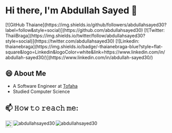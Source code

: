 <h1>Hi there, I'm Abdullah Sayed 👋</h1>
[![GitHub Thaiane](https://img.shields.io/github/followers/abdullahsayed30?label=follow&style=social)](https://github.com/abdullahsayed30)
[![Twitter: ThaiiBraga](https://img.shields.io/twitter/follow/abdullahsayed30?style=social)](https://twitter.com/abdullahsayed30)
[![Linkedin: thaianebraga](https://img.shields.io/badge/-thaianebraga-blue?style=flat-square&logo=Linkedin&logoColor=white&link=https://www.linkedin.com/in/abdullah-sayed30/)](https://www.linkedin.com/in/abdullah-sayed30/)

<!--
**abdullahsayed30/abdullahsayed30** is a ✨ _special_ ✨ repository because its `README.md` (this file) appears on your GitHub profile.

Here are some ideas to get you started:

- 🔭 I’m currently working on ...
- 🌱 I’m currently learning ...
- 👯 I’m looking to collaborate on ...
- 🤔 I’m looking for help with ...
- 💬 Ask me about ...
- 📫 How to reach me: ...
- 😄 Pronouns: ...
- ⚡ Fun fact: ...
-->

<h2>😄 About Me</h2>

- A Software Engineer at <a href="https://www.tofaha.net/">Tofaha</a>
- Studied Computer Science 

<h2>📫 𝙷𝚘𝚠 𝚝𝚘 𝚛𝚎𝚊𝚌𝚑 𝚖𝚎:</h2>

<a href="https://www.linkedin.com/in/abdullah-sayed30/">
  <img align="left" alt="Abdullah Sayed LinkedIN" width="22px" src="https://raw.githubusercontent.com/peterthehan/peterthehan/master/assets/linkedin.svg" />
</a>

<img align="left" src="https://github-readme-stats.vercel.app/api/top-langs?username=abdullahsayed30&show_icons=true&locale=en&layout=compact&theme=gotham" alt="abdullahsayed30" />

&nbsp;<img align="left" src="https://github-readme-stats.vercel.app/api?username=abdullahsayed30&show_icons=true&locale=en&layout=compact&theme=gotham" alt="abdullahsayed30" />
